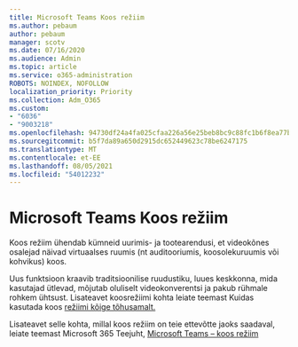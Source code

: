 ```yaml
---
title: Microsoft Teams Koos režiim
ms.author: pebaum
author: pebaum
manager: scotv
ms.date: 07/16/2020
ms.audience: Admin
ms.topic: article
ms.service: o365-administration
ROBOTS: NOINDEX, NOFOLLOW
localization_priority: Priority
ms.collection: Adm_O365
ms.custom:
- "6036"
- "9003218"
ms.openlocfilehash: 94730df24a4fa025cfaa226a56e25beb8bc9c88fc1b6f8ea77bc6e97ee7c73f8
ms.sourcegitcommit: b5f7da89a650d2915dc652449623c78be6247175
ms.translationtype: MT
ms.contentlocale: et-EE
ms.lasthandoff: 08/05/2021
ms.locfileid: "54012232"
---
```

# <a name="microsoft-teams-together-mode"></a>Microsoft Teams Koos režiim

Koos režiim ühendab kümneid uurimis- ja tootearendusi, et videokõnes osalejad näivad virtuaalses ruumis (nt auditooriumis, koosolekuruumis või kohvikus) koos. 

Uus funktsioon kraavib traditsioonilise ruudustiku, luues keskkonna, mida kasutajad ütlevad, mõjutab oluliselt videokonverentsi ja pakub rühmale rohkem ühtsust. Lisateavet koosrežiimi kohta leiate teemast Kuidas kasutada koos [režiimi kõige tõhusamalt.](https://techcommunity.microsoft.com/t5/microsoft-teams-blog/how-to-get-the-most-from-together-mode/ba-p/1509496)  

Lisateavet selle kohta, millal koos režiim on teie ettevõtte jaoks saadaval, leiate teemast Microsoft 365 Teejuht, [Microsoft Teams – koos režiim](https://www.microsoft.com/microsoft-365/roadmap?featureid=65942)